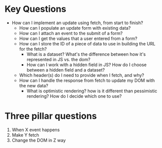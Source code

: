 # Key Questions
* How can I implement an update using fetch, from start to finish?
  * How can I populate an update form with existing data?
  * How can I attach an event to the submit of a form?
  * How can I get the values that a user entered from a form?
  * How can I store the ID of a piece of data to use in building the URL for the fetch?
    * What is a dataset? What's the difference between how it's represented in JS vs. the dom?
    * How can I work with a hidden field in JS? How do I choose between a hidden field and a dataset?
  * Which header(s) do I need to provide when I fetch, and why?
  * How can I handle the response from fetch to update my DOM with the new data?
    * What is optimistic rendering? how is it different than pessimistic rendering? How do I decide which one to use?

# Three pillar questions
1. When X event happens
2. Make Y fetch
3. Change the DOM in Z way
